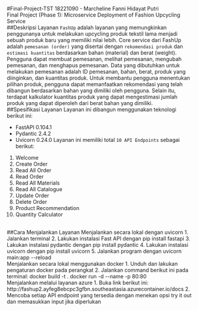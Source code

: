 #Final-Project-TST
18221090 - Marcheline Fanni Hidayat Putri <br>
Final Project (Phase 1): Microservice Deployment of Fashion Upcycling Service
<br>
##Deskripsi Layanan
`FashUp` adalah layanan yang memungkinkan penggunanya untuk melakukan upcycling produk tekstil lama menjadi sebuah produk baru yang memiliki nilai lebih. Core service dari FashUp adalah `pemesanan (order)` yang disertai dengan `rekomendasi produk` dan `estimasi kuantitas` berdasarkan bahan (material) dan berat (weight). Pengguna dapat membuat pemesanan, melihat pemesanan, mengubah pemesanan, dan menghapus pemesanan. Data yang dibutuhkan untuk melakukan pemesanan adalah ID pemesanan, bahan, berat, produk yang diinginkan, dan kuantitas produk. Untuk membantu pengguna menentukan pilihan produk, pengguna dapat memanfaatkan rekomendasi yang telah dibangun berdasarkan bahan yang dimiliki oleh pengguna. Selain itu, terdapat kalkulator kuantitas produk yang dapat mengestimasi jumlah produk yang dapat diperoleh dari berat bahan yang dimiliki. 
<br>
##Spesifikasi Layanan
Layanan ini dibangun menggunakan teknologi berikut ini:
* FastAPI 0.104.1
* Pydantic 2.4.2
* Uvicorn 0.24.0
Layanan ini memiliki total `10 API Endpoints` sebagai berikut:
1. Welcome 
2. Create Order
3. Read All Order
4. Read Order
5. Read All Materials
6. Read All Catalogue
7. Update Order
8. Delete Order
9. Product Recommendation
10. Quantity Calculator    
<br>
##Cara Menjalankan Layanan
Menjalankan secara lokal dengan uvicorn
1. Jalankan terminal
2. Lakukan instalasi Fast API dengan pip install fastapi
3. Lakukan instalasi pydantic dengan pip install pydantic
4. Lakukan instalasi uvicorn dengan pip install uvicorn
5. Jalankan program dengan uvicorn main:app --reload
<br>
Menjalankan secara lokal menggunakan docker
1. Unduh dan lakukan pengaturan docker pada perangkat
2. Jalankan command berikut ini pada terminal:
   docker build -t <image_name> .
   docker run -d --name <container_naem> -p 80:80 <image_name>
<br>
Menjalankan melalui layanan azure
1. Buka link berikut ini: http://fashup2.ayfeg8ebcpc3gfbn.southeastasia.azurecontainer.io/docs
2. Mencoba setiap API endpoint yang tersedia dengan menekan opsi try it out dan memasukkan input jika diperlukan

